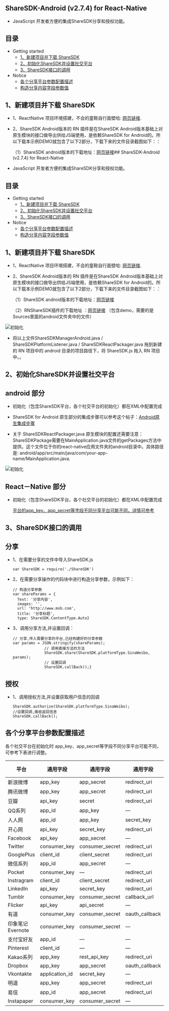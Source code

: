 ## ShareSDK-Android (v2.7.4) for React-Native
* JavaScript 开发者方便的集成ShareSDK分享和授权功能。

## 目录
* Getting started
    * [1、新建项目并下载 ShareSDK](#Download)
    * [2、初始化ShareSDK并设置社交平台](#init)
    * [3、ShareSDK接口的调用](#interface)
* Notice
    * [各个分享平台参数配置描述](#SocialConfiguration)
    * [构造分享内容字段参数值](#ContentConfiguration)
    


## <a id="Download"></a>1、新建项目并下载 ShareSDK
* 1、ReactNative 项目环境搭建，不会的童鞋自行面壁哈: [网页链接](http://reactnative.cn/docs/0.27/getting-started.html#content).
* 2、ShareSDK Android版本的 RN 插件是在ShareSDK Android版本基础上对原生模块的接口做导出供给JS端使用，是依赖ShareSDK for Android的。所以下载本示例DEMO就包含了以下2部分，下载下来的文件目录截图如下：：

  （1）ShareSDK android版本的下载地址：[网页链接](http://www.mob.com/#/downloadDetail/ShareSDK/android)## ShareSDK-Android (v2.7.4) for React-Native
* JavaScript 开发者方便的集成ShareSDK分享和授权功能。

## 目录
* Getting started
    * [1、新建项目并下载 ShareSDK](#Download)
    * [2、初始化ShareSDK并设置社交平台](#init)
    * [3、ShareSDK接口的调用](#interface)
* Notice
    * [各个分享平台参数配置描述](#SocialConfiguration)
    * [构造分享内容字段参数值](#ContentConfiguration)
    


## <a id="Download"></a>1、新建项目并下载 ShareSDK
* 1、ReactNative 项目环境搭建，不会的童鞋自行面壁哈: [网页链接](http://reactnative.cn/docs/0.27/getting-started.html#content).
* 2、ShareSDK Android版本的 RN 插件是在ShareSDK Android版本基础上对原生模块的接口做导出供给JS端使用，是依赖ShareSDK for Android的。所以下载本示例DEMO就包含了以下2部分，下载下来的文件目录截图如下：：

  （1）ShareSDK android版本的下载地址：[网页链接](http://www.mob.com/#/downloadDetail/ShareSDK/android)
  
  （2）RNShareSDK插件的下载地址 ：[网页链接](https://github.com/kengsir/RNShareSDK)
（包含demo，需要的是Sources里面的android文件夹中的文件）

![初始化](http://ww2.sinaimg.cn/mw690/6f5f9fe7gw1f6hnjvo9sgj21220fqwgp.jpg)

* 将以上文件ShareSDKManagerAndroid.java / ShareSDKPlatformListener.java / ShareSDKReactPackager.java 拖到新建的 RN 项目中的 android 目录的项目路径下，将 ShareSDK.js 拖入 RN 项目中。。


## <a id="init"></a> 2、初始化ShareSDK并设置社交平台
## android 部分

* 初始化（包含ShareSDK平台，各个社交平台的初始化）都在XML中配置完成

* ShareSDK for Android 原生部分的集成步骤可以参考这个帖子：[Android原生集成步骤](
http://bbs.mob.com/thread-22130-1-1.html)



* 关于 ShareSDKReactPackager.java 原生模块的配置还需要注意：
ShareSDKPackage需要在MainApplication.java文件的getPackages方法中提供。这个文件位于你的react-native应用文件夹的android目录中。具体路径是: android/app/src/main/java/com/your-app-name/MainApplication.java.


![初始化](http://ww1.sinaimg.cn/mw690/6f5f9fe7gw1f6hny4kii5j20ze0jidka.jpg)

## React－Native 部分

* 初始化（包含ShareSDK平台，各个社交平台的初始化）都在XML中配置完成

   [平台的app_key、app_secret等字段不同分享平台可能不同，详情可参考](#SocialConfiguration)


## <a id="interface"></a>3、ShareSDK接口的调用

## 分享

* 1、在需要分享的文件中导入ShareSDK.js
  
  ```
  var ShareSDK = require('./ShareSDK')
  ```
  
* 2、在需要分享操作的代码块中进行构造分享参数，示例如下：
   
  ```
  // 构造分享参数
  var shareParams = {
    Text: '分享内容',
    images: '',
    url: 'http://www.mob.com',
    title: '分享标题',
    type: ShareSDK.ContentType.Auto} 
  ```

* 3、调用分享方法,并设置回调：
  
  ```
  // 分享,传入需要分享的平台,已经构建好的分享参数
  var params = JSON.stringify(shareParams);
                // 调用直接方法的方法
                ShareSDK.share(ShareSDK.platformType.SinaWeibo, params);
                // 设置回调
                ShareSDK.callBack();}
  ```



## 授权

* 1、调用授权方法,并设置获取用户信息的回调

  ```
  ShareSDK.authorize(ShareSDK.platformType.SinaWeibo);
  //设置回调,接收返回信息
  ShareSDK.callBack();
  ```
 


## <a id="SocialConfiguration"></a>各个分享平台参数配置描述
各个社交平台在初始化时 app_key、app_secret等字段不同分享平台可能不同，可参考下表进行调整。

平台                 | 通用字段           | 通用字段               |通用字段             | iOS 特需           | Android 特需  |
--------------------|------------------|-----------------------|--------------------|------------------|-----------------------|
新浪微博              | app_key          | app_secret           |redirect_uri         | auth_type        |                      |
腾讯微博              | app_key          | app_secret           |redirect_uri         | ––               |                      |
豆瓣                 | api_key          | secret               | redirect_uri        | ––               |    | 
QQ系列               | app_id           | app_key              | ––                  | auth_type        |    |
人人网               |app_id            | app_key              |secret_key           | auth_type        |    |
开心网               | api_key          | secret_key           |redirect_uri         | ––               |    |
Facebook            | api_key          | app_secret           |  ––                 | auth_type        |    |
Twitter             | consumer_key     | consumer_secret      |redirect_uri         |  ––              |    |
GooglePlus          |client_id         | client_secret        |redirect_uri         | auth_type        |    |
微信系列              | app_id          | app_secret           | ––                   |  ––             |    |
Pocket              | consumer_key     | ––                   |redirect_uri         | auth_type        |    |
Instragram          | client_id        | client_secret        |redirect_uri         |  ––              |    |
LinkedIn            | api_key          | secret_key           |redirect_uri         |  ––              |    |
Tumblr              | consumer_key     | consumer_secret      |callback_url         |  ––              |    |
Flicker             | api_key          | api_secret           | ––                  |  ––              |    |
有道                 | consumer_key     | consumer_secret      |oauth_callback       |  ––              |    |
印象笔记Evernote      | consumer_key     |consumer_secret       |––                   | ––               |    |
支付宝好友            | app_id           | ––                   | ––                  | ––               |    |
Pinterest           | client_id         | ––                   |––                   | ––               |    |
Kakao系列            | app_key          | rest_api_key         |redirect_uri         | auth_type        |     |
Dropbox             | app_key           | app_secret           |oauth_callback      |  ––              |     |
Vkontakte           | application_id    | secret_key           |––                   | ––              |     |
明道                 | app_key           | app_secret           |redirect_uri        | ––              |     |
易信                 | app_id            | app_secret           |redirect_uri        | auth_type        |     |
Instapaper           |consumer_key      | consumer_secret      |––                 |––               |    |

  
